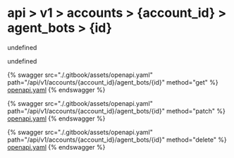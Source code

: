 # api > v1 > accounts > {account_id} > agent_bots > {id}

undefined

undefined


{% swagger src="./.gitbook/assets/openapi.yaml" path="/api/v1/accounts/{account_id}/agent_bots/{id}" method="get" %}
[openapi.yaml](<./.gitbook/assets/openapi.yaml>)
{% endswagger %}
  


{% swagger src="./.gitbook/assets/openapi.yaml" path="/api/v1/accounts/{account_id}/agent_bots/{id}" method="patch" %}
[openapi.yaml](<./.gitbook/assets/openapi.yaml>)
{% endswagger %}
  


{% swagger src="./.gitbook/assets/openapi.yaml" path="/api/v1/accounts/{account_id}/agent_bots/{id}" method="delete" %}
[openapi.yaml](<./.gitbook/assets/openapi.yaml>)
{% endswagger %}